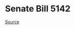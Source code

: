 # Senate Bill 5142

[Source](http://lawfilesext.leg.wa.gov/biennium/2023-24/Pdf/Bills/Senate%20Bills/5142.pdf)
